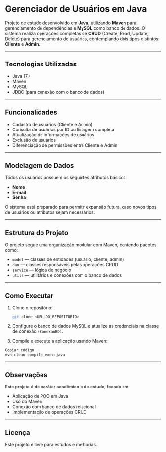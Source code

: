 # Gerenciador de Usuários em Java

Projeto de estudo desenvolvido em **Java**, utilizando **Maven** para gerenciamento de dependências e **MySQL** como banco de dados. O sistema realiza operações completas de **CRUD** (Create, Read, Update, Delete) para gerenciamento de usuários, contemplando dois tipos distintos: **Cliente** e **Admin**.

---

## Tecnologias Utilizadas

- Java 17+  
- Maven  
- MySQL  
- JDBC (para conexão com o banco de dados)  

---

## Funcionalidades

- Cadastro de usuários (Cliente e Admin)  
- Consulta de usuários por ID ou listagem completa  
- Atualização de informações de usuários  
- Exclusão de usuários  
- Diferenciação de permissões entre Cliente e Admin  

---

## Modelagem de Dados

Todos os usuários possuem os seguintes atributos básicos:  

- **Nome**  
- **E-mail**  
- **Senha**  

O sistema está preparado para permitir expansão futura, caso novos tipos de usuários ou atributos sejam necessários.

---

## Estrutura do Projeto

O projeto segue uma organização modular com Maven, contendo pacotes como:

- `model` — classes de entidades (usuário, cliente, admin)  
- `dao` — classes responsáveis pelas operações CRUD  
- `service` — lógica de negócio  
- `utils` — utilitários e conexões com o banco de dados  

---

## Como Executar

1. Clone o repositório:
   ```bash
   git clone <URL_DO_REPOSITORIO>
   
2. Configure o banco de dados MySQL e atualize as credenciais na classe de conexão `(ConexaoBD)`.

3. Compile e execute a aplicação usando Maven:

```bash
Copiar código
mvn clean compile exec:java
```

--- 

## Observações
Este projeto é de caráter acadêmico e de estudo, focado em:
- Aplicação de POO em Java
- Uso do Maven
- Conexão com banco de dados relacional
- Implementação de operações CRUD

---

## Licença
Este projeto é livre para estudos e melhorias.
